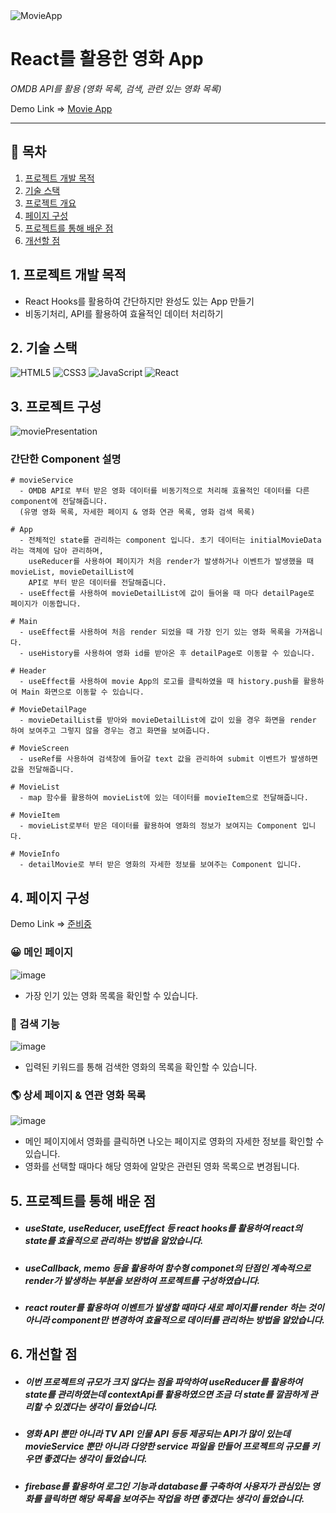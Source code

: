 <img alt="MovieApp" src="https://img.shields.io/badge/movie App%20-blue.svg?&style=for-the-badge&logo=appveyor&logoColor=white"/>

# React를 활용한 영화 App

_OMDB API를 활용 (영화 목록, 검색, 관련 있는 영화 목록)_

Demo Link ⇒ [Movie App](준비중)

---

## 🔗 목차

1. [프로젝트 개발 목적](#1-프로젝트-개발-목적)
2. [기술 스택](#2-기술-스택)
3. [프로젝트 개요](#3-프로젝트-개요)
4. [페이지 구성](#4-페이지-구성)
5. [프로젝트를 통해 배운 점](#5-프로젝트를-통해-배운-점)
6. [개선할 점](#6-개선할-점)

## 1. 프로젝트 개발 목적

- React Hooks를 활용하여 간단하지만 완성도 있는 App 만들기
- 비동기처리, API를 활용하여 효율적인 데이터 처리하기

## 2. 기술 스택

<img alt="HTML5" src="https://img.shields.io/badge/html5%20-%23E34F26.svg?&style=for-the-badge&logo=html5&logoColor=white"/> <img alt="CSS3" src="https://img.shields.io/badge/css3%20-%231572B6.svg?&style=for-the-badge&logo=css3&logoColor=white"/> <img alt="JavaScript" src="https://img.shields.io/badge/javascript%20-%23323330.svg?&style=for-the-badge&logo=javascript&logoColor=%23F7DF1E"/> <img alt="React" src="https://img.shields.io/badge/react%20-%2320232a.svg?&style=for-the-badge&logo=react&logoColor=%2361DAFB"/>

## 3. 프로젝트 구성

![moviePresentation](https://user-images.githubusercontent.com/68681344/140879388-33abd26c-87ec-4030-8f58-f22f292ee773.PNG)

### 간단한 Component 설명

    # movieService
      - OMDB API로 부터 받은 영화 데이터를 비동기적으로 처리해 효율적인 데이터를 다른 component에 전달해줍니다.
      (유명 영화 목록, 자세한 페이지 & 영화 연관 목록, 영화 검색 목록)

    # App
      - 전체적인 state를 관리하는 component 입니다. 초기 데이터는 initialMovieData라는 객체에 담아 관리하며,
        useReducer를 사용하여 페이지가 처음 render가 발생하거나 이벤트가 발생했을 때 movieList, movieDetailList에
        API로 부터 받은 데이터를 전달해줍니다.
      - useEffect를 사용하여 movieDetailList에 값이 들어올 때 마다 detailPage로 페이지가 이동합니다.

    # Main
      - useEffect를 사용하여 처음 render 되었을 때 가장 인기 있는 영화 목록을 가져옵니다.
      - useHistory를 사용하여 영화 id를 받아온 후 detailPage로 이동할 수 있습니다.

    # Header
      - useEffect를 사용하여 movie App의 로고를 클릭하였을 때 history.push를 활용하여 Main 화면으로 이동할 수 있습니다.

    # MovieDetailPage
      - movieDetailList를 받아와 movieDetailList에 값이 있을 경우 화면을 render 하여 보여주고 그렇지 않을 경우는 경고 화면을 보여줍니다.

    # MovieScreen
      - useRef를 사용하여 검색창에 들어갈 text 값을 관리하여 submit 이벤트가 발생하면 값을 전달해줍니다.

    # MovieList
      - map 함수를 활용하여 movieList에 있는 데이터를 movieItem으로 전달해줍니다.

    # MovieItem
      - movieList로부터 받은 데이터를 활용하여 영화의 정보가 보여지는 Component 입니다.

    # MovieInfo
      - detailMovie로 부터 받은 영화의 자세한 정보를 보여주는 Component 입니다.

## 4. 페이지 구성

Demo Link ⇒ [준비중](준비중)

### 😀 메인 페이지

![image](https://user-images.githubusercontent.com/68681344/140880756-82b9a6b1-5484-48f0-a3f0-033cf9e4d9d5.png)

- 가장 인기 있는 영화 목록을 확인할 수 있습니다.

### 🔎 검색 기능

![image](https://user-images.githubusercontent.com/68681344/140881611-58ca3e20-ba5a-49fa-a93a-67793cdd9287.png)

- 입력된 키워드를 통해 검색한 영화의 목록을 확인할 수 있습니다.

### 🌎 상세 페이지 & 연관 영화 목록

![image](https://user-images.githubusercontent.com/68681344/140886882-db299f85-6a00-4ab0-85b5-8d5570e24793.png)

- 메인 페이지에서 영화를 클릭하면 나오는 페이지로 영화의 자세한 정보를 확인할 수있습니다.
- 영화를 선택할 때마다 해당 영화에 알맞은 관련된 영화 목록으로 변경됩니다.

## 5. 프로젝트를 통해 배운 점

- ##### useState, useReducer, useEffect 등 react hooks를 활용하여 react의 state를 효율적으로 관리하는 방법을 알았습니다.
- ##### useCallback, memo 등을 활용하여 함수형 componet의 단점인 계속적으로 render가 발생하는 부분을 보완하여 프로젝트를 구성하였습니다.
- ##### react router를 활용하여 이벤트가 발생할 때마다 새로 페이지를 render 하는 것이 아니라 component만 변경하여 효율적으로 데이터를 관리하는 방법을 알았습니다.

## 6. 개선할 점

- ##### 이번 프로젝트의 규모가 크지 않다는 점을 파악하여 useReducer를 활용하여 state를 관리하였는데 contextApi를 활용하였으면 조금 더 state를 깔끔하게 관리할 수 있겠다는 생각이 들었습니다.
- ##### 영화 API 뿐만 아니라 TV API 인물 API 등등 제공되는 API가 많이 있는데 movieService 뿐만 아니라 다양한 service 파일을 만들어 프로젝트의 규모를 키우면 좋겠다는 생각이 들었습니다.
- ##### firebase를 활용하여 로그인 기능과 database를 구축하여 사용자가 관심있는 영화를 클릭하면 해당 목록을 보여주는 작업을 하면 좋겠다는 생각이 들었습니다.
